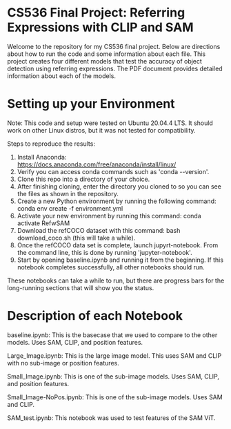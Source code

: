 # CS536 Final Project: Referring Expressions with CLIP and SAM
Welcome to the repository for my CS536 final project. Below are directions about how to run the code and some information about each file. This project creates four different models that test the accuracy of object detection using referring expressions. The PDF document provides detailed information about each of the models. 

# Setting up your Environment
Note: This code and setup were tested on Ubuntu 20.04.4 LTS. It should work on other Linux distros, but it was not tested for compatibility. 

Steps to reproduce the results:

1. Install Anaconda: https://docs.anaconda.com/free/anaconda/install/linux/
2. Verify you can access conda commands such as 'conda --version'.
3. Clone this repo into a directory of your choice.
4. After finishing cloning, enter the directory you cloned to so you can see the files as shown in the repository.
5. Create a new Python environment by running the following command: conda env create -f environment.yml
6. Activate your new environment by running this command: conda activate RefwSAM
7. Download the refCOCO dataset with this command: bash download_coco.sh (this will take a while).
8. Once the refCOCO data set is complete, launch jupyrt-notebook. From the command line, this is done by running 'jupyter-notebook'.
9. Start by opening baseline.ipynb and running it from the beginning. If this notebook completes successfully, all other notebooks should run.

These notebooks can take a while to run, but there are progress bars for the long-running sections that will show you the status. 

# Description of each Notebook

baseline.ipynb: This is the basecase that we used to compare to the other models. Uses SAM, CLIP, and position features.

Large_Image.ipynb: This is the large image model. This uses SAM and CLIP with no sub-image or position features. 

Small_Image.ipynb: This is one of the sub-image models. Uses SAM, CLIP, and position features.

Small_Image-NoPos.ipynb: This is one of the sub-image models. Uses SAM and CLIP.

SAM_test.ipynb: This notebook was used to test features of the SAM ViT.
